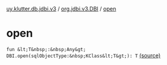 [uy.klutter.db.jdbi.v3](../index.md) / [org.jdbi.v3.DBI](index.md) / [open](.)


# open

`fun &lt;T&nbsp;:&nbsp;Any&gt; DBI.open(sqlObjectType:&nbsp;KClass&lt;T&gt;): T` [(source)](https://github.com/kohesive/klutter/blob/master/db-jdbi-v3-jdk8/src/main/kotlin/uy/klutter/db/jdbi/v3/Extensions.kt#L25)


